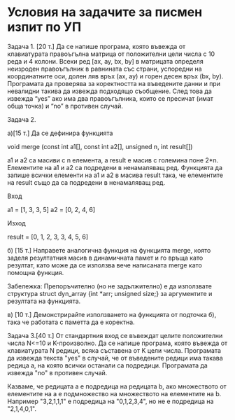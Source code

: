 # Условия на задачите за писмен изпит по УП

Задача 1. [20 т.] Да се напише програма, която въвежда от клавиатурата правоъгълна матрица от положителни цели числа с 10 реда и 4 колони. Всеки ред [ax, ay, bx, by] в матрицата определя неизроден правоъгълник в равнината със страни, успоредни на координатните оси, долен ляв връх (ax, аy) и горен десен връх (bx, by). Програмата да проверява за коректността на въведените данни и при невалидни такива да извежда подходящо съобщение. След това да извежда “yes” ако има два правоъгълника, които се пресичат (имат обща точка) и “no” в противен случай.

 Задача 2.

а)[15 т.] Да се дефинира функцията 

void merge (const int a1[], const int a2[], unsigned n, int result[])

a1 и a2 са масиви с n елемента, а result е масив с големина поне 2*n. Елементите на a1 и a2 са подредени в ненамаляващ ред. Функцията да запише всички елементи на a1 и a2 в масива result така, че елементите на result също да са подредени в ненамаляващ ред.

Вход
	
a1  = [1, 3, 3, 5]
a2 = [0, 2, 4, 6]

Изход	

result = [0, 1, 2, 3, 3, 4, 5, 6]
 

б) [15 т.] Направете аналогична функция на функцията merge, която заделя резултатния масив в динамичната памет и го връща като резултат, като може да се използва вече написаната merge като помощна функция.

Забележка: Препоръчително (но не задължително) е да използвате структура struct dyn_array {int *arr; unsigned size;} за аргументите и резултата на функцията.

в) [10 т.] Демонстрирайте използването на функцията от подточка б), така че работата с паметта да е коректна.

Задача 3.[40 т.] От стандартния вход се въвеждат целите положителни числа N<=10 и K-произволно. Да се напише програма, която въвежда от клавиатурата N редици, всяка съставена от K цели числа. Програмата да извежда текста "yes" в случай, че от въведените редици има такава редица a, на която всички останали са подредици. Програмата да извежда "no" в противен случай.

Казваме, че редицата a е подредица на редицата b, ако множеството от елементите на a е подмножество на множеството на елементите на b. Например "3,2,1,1,1" е подредица на "0,1,2,3,4", но не е подредица на "2,1,4,0,1".
